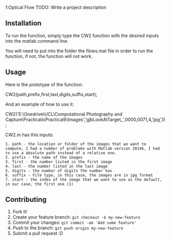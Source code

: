 1:Optical Flow
TODO: Write a project description
## Installation

To run the function, simply type the CW2 function with the desired inputs into the matlab command line.

You will need to put into the folder the flows.mat file in order to run the function, if not, the function will not work.

## Usage

Here is the prototype of the function:

CW2(path,prefix,first,last,digits,suffix,start);

And an example of how to use it:

CW2('E:\Onedrive\UCL\Computational Photography and Capture\Practicals\Practical6\Images','gjbLookAtTarget_',0000,0071,4,'jpg',1);

CW2.m has this inputs:

	1. path - the location or folder of the images that we want to compute, I had a number of problems with Matlab version 2014b, I had to use a absolute path instead of a relative one.
	2. prefix - the name of the images
	3. first - the number listed in the first image
	4. last - the number listed in the last image 
	5. digits - the number of digits the number has
	6. suffix - File type, in this case, the images are in jpg format
	7. start - the index of the image that we want to use as the default, in our case, the first one (1)

## Contributing
1. Fork it!
2. Create your feature branch: `git checkout -b my-new-feature`
3. Commit your changes: `git commit -am 'Add some feature'`
4. Push to the branch: `git push origin my-new-feature`
5. Submit a pull request :D
